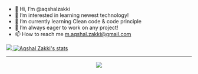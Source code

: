 - 👋 Hi, I’m @aqshalzakki
- 👀 I’m interested in learning newest technology!
- 🌱 I’m currently learning Clean code & code principle
- 💞️ I’m always eager to work on any project!
- 📫 How to reach me m.aqshal.zakki@gmail.com

<p align="">
<a href="https://github.com/aqshalzakki/aqshalzakki">
  <img src="https://github-readme-stats.vercel.app/api/top-langs/?username=aqshalzakki&hide=html" />
</a>
<a href="https://github.com/aqshalzakki/aqshalzakki">
  <img src="https://github-readme-stats.vercel.app/api?username=aqshalzakki&show_icons=true&line_height=34&count_private=true" alt="Aqshal Zakki's stats" />
</a>
</p>

---

<p align="center">
  <img src="https://visitor-badge.laobi.icu/badge?page_id=aqshalzakki="visitor"/>
  <!--  ![visitors](https://visitor-badge.glitch.me/badge?page_id=ocsxxi/ocsxxi) -->
</p>

<!---
aqshalzakki/aqshalzakki is a ✨ special ✨ repository because its `README.md` (this file) appears on your GitHub profile.
You can click the Preview link to take a look at your changes.
--->
